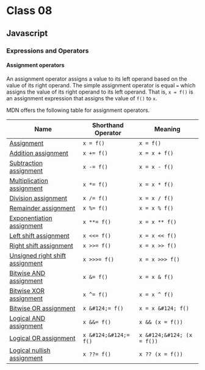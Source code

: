 # Class 08

## Javascript

### Expressions and Operators

#### Assignment operators

An assignment operator assigns a value to its left operand based on the value of its right operand. The simple assignment operator is equal `=` which assigns the value of its right operand to its left operand. That is, `x = f()` is an assignment expression that assigns the value of `f()` to `x`.

MDN offers the following table for assignment operators.

|Name|Shorthand Operator|Meaning|
|-|--|-|
|[Assignment](https://developer.mozilla.org/en-US/docs/Web/JavaScript/Reference/Operators/Assignment)|`x = f()`|`x = f()`|
|[Addition assignment](https://developer.mozilla.org/en-US/docs/Web/JavaScript/Reference/Operators/Addition_assignment)|`x += f()`|`x = x + f()`|
|[Subtraction assignment](https://developer.mozilla.org/en-US/docs/Web/JavaScript/Reference/Operators/Subtraction_assignment)|`x -= f()`|`x = x - f()`|
|[Multiplication assignment](https://developer.mozilla.org/en-US/docs/Web/JavaScript/Reference/Operators/Multiplication_assignment)|`x *= f()`|`x = x * f()`|
|[Division assignment](https://developer.mozilla.org/en-US/docs/Web/JavaScript/Reference/Operators/Division_assignment)|`x /= f()`|`x = x / f()`|
|[Remainder assignment](https://developer.mozilla.org/en-US/docs/Web/JavaScript/Reference/Operators/Remainder_assignment)|`x %= f()`|`x = x % f()`|
|[Exponentiation assignment](https://developer.mozilla.org/en-US/docs/Web/JavaScript/Reference/Operators/Exponentiation_assignment)|`x **= f()`|`x = x ** f()`|
|[Left shift assignment](https://developer.mozilla.org/en-US/docs/Web/JavaScript/Reference/Operators/Left_shift_assignment)|`x <<= f()`|`x = x << f()`|
|[Right shift assignment](https://developer.mozilla.org/en-US/docs/Web/JavaScript/Reference/Operators/Right_shift_assignment)|`x >>= f()`|`x = x >> f()`|
|[Unsigned right shift assignment](https://developer.mozilla.org/en-US/docs/Web/JavaScript/Reference/Operators/Unsigned_right_shift_assignment)|`x >>>= f()`|`x = x >>> f()`|
|[Bitwise AND assignment](https://developer.mozilla.org/en-US/docs/Web/JavaScript/Reference/Operators/Bitwise_AND_assignment)|`x &= f()`|`x = x & f()`|
|[Bitwise XOR assignment](https://developer.mozilla.org/en-US/docs/Web/JavaScript/Reference/Operators/Bitwise_XOR_assignment)|`x ^= f()`|`x = x ^ f()`|
|[Bitwise OR assignment](https://developer.mozilla.org/en-US/docs/Web/JavaScript/Reference/Operators/Bitwise_OR_assignment)|`x &#124;= f()`|`x = x &#124; f()`|
|[Logical AND assignment](https://developer.mozilla.org/en-US/docs/Web/JavaScript/Reference/Operators/Logical_AND_assignment)|`x &&= f()`|`x && (x = f())`|
|[Logical OR assignment](https://developer.mozilla.org/en-US/docs/Web/JavaScript/Reference/Operators/Logical_OR_assignment)|`x &#124;&#124;= f()`|`x &#124;&#124; (x = f())`|
|[Logical nullish assignment](https://developer.mozilla.org/en-US/docs/Web/JavaScript/Reference/Operators/Logical_nullish_assignment)|`x ??= f()`|`x ?? (x = f())`|

